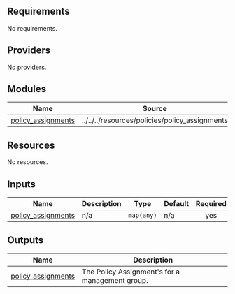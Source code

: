 <!-- BEGIN_TF_DOCS -->
## Requirements

No requirements.

## Providers

No providers.

## Modules

| Name | Source | Version |
|------|--------|---------|
| <a name="module_policy_assignments"></a> [policy\_assignments](#module\_policy\_assignments) | ../../../resources/policies/policy_assignments | n/a |

## Resources

No resources.

## Inputs

| Name | Description | Type | Default | Required |
|------|-------------|------|---------|:--------:|
| <a name="input_policy_assignments"></a> [policy\_assignments](#input\_policy\_assignments) | n/a | `map(any)` | n/a | yes |

## Outputs

| Name | Description |
|------|-------------|
| <a name="output_policy_assignments"></a> [policy\_assignments](#output\_policy\_assignments) | The Policy Assignment's for a management group. |
<!-- END_TF_DOCS -->